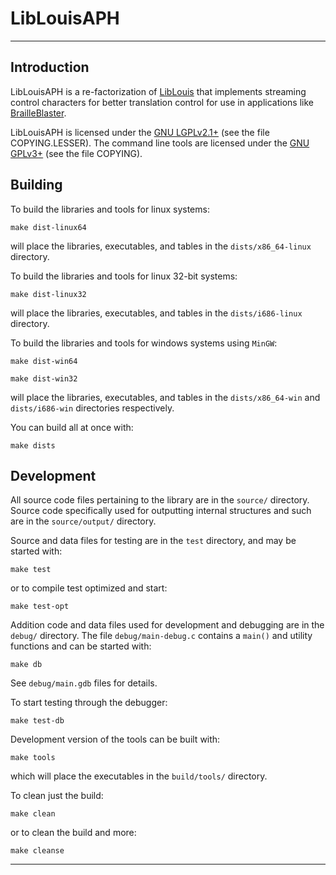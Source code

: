 # LibLouisAPH

****************************************

## Introduction

LibLouisAPH is a re-factorization of [LibLouis](http://liblouis.org) that implements streaming control characters for better translation control for use in applications like [BrailleBlaster](http://www.aph.org/brailleblaster/).

LibLouisAPH is licensed under the [GNU LGPLv2.1+](https://www.gnu.org/licenses/lgpl-2.1.txt) (see the file COPYING.LESSER).  The command line tools are licensed under the [GNU GPLv3+](https://www.gnu.org/licenses/gpl.txt) (see the file COPYING).

## Building

To build the libraries and tools for linux systems:
```
make dist-linux64
```
will place the libraries, executables, and tables in the `dists/x86_64-linux` directory.

To build the libraries and tools for linux 32-bit systems:
```
make dist-linux32
```
will place the libraries, executables, and tables in the `dists/i686-linux` directory.

To build the libraries and tools for windows systems using `MinGW`:
```
make dist-win64
```
```
make dist-win32
```
will place the libraries, executables, and tables in the `dists/x86_64-win` and `dists/i686-win` directories respectively.

You can build all at once with:
```
make dists
```

## Development

All source code files pertaining to the library are in the `source/` directory.  Source code specifically used for outputting internal structures and such are in the `source/output/` directory.

Source and data files for testing are in the `test` directory, and may be started with:

```
make test
```
or to compile test optimized and start:
```
make test-opt
```

Addition code and data files used for development and debugging are in the `debug/` directory.  The file `debug/main-debug.c` contains a `main()` and utility functions and can be started with:

```
make db
```
See `debug/main.gdb` files for details.

To start testing through the debugger:
```
make test-db
```

Development version of the tools can be built with:

```
make tools
```
which will place the executables in the `build/tools/` directory.

To clean just the build:
```
make clean
```
or to clean the build and more:
```
make cleanse
```

****************************************
